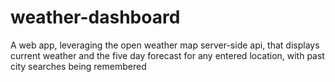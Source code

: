# weather-dashboard
A web app, leveraging the open weather map server-side api, that displays current weather and the five day forecast for any entered location, with past city searches being remembered
